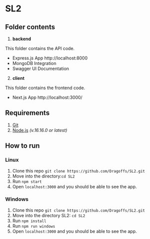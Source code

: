 # SL2

## Folder contents

1. **backend**

This folder contains the API code.
- Express.js App http://localhost:8000
- MongoDB Integration
- Swagger UI Documentation

2. **client**

This folder contains the frontend code.
- Next.js App http://localhost:3000/

## Requirements

1. [Git](https://git-scm.com/)
2. [Node.js](https://nodejs.org/en/) _(v.16.16.0 or latest)_

## How to run

### Linux 

1. Clone this repo `git clone https://github.com/Dragoffs/SL2.git`
2. Move into the directory:`cd SL2`
3. Run `npm start`
4. Open `localhost:3000` and you should be able to see the app.

### Windows

1. Clone this repo `git clone https://github.com/Dragoffs/SL2.git`
2. Move into the directory SL2: `cd SL2`
3. Run `npm install`
4. Run `npm run windows`
5. Open `localhost:3000` and you should be able to see the app.
